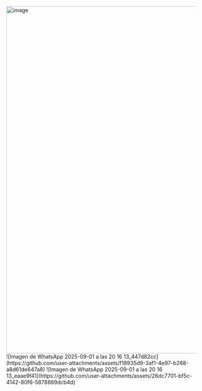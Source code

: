 <img width="1282" height="922" alt="image" src="https://github.com/user-attachments/assets/768072dd-bf74-423d-bf5d-64632d435429" />
![Imagen de WhatsApp 2025-09-01 a las 20 16 13_447d82cc](https://github.com/user-attachments/assets/f18935d9-3af1-4e97-b268-a8d61de647a8)
![Imagen de WhatsApp 2025-09-01 a las 20 16 13_eaae9f41](https://github.com/user-attachments/assets/26dc7701-bf5c-4142-80f6-5878889dcb4d)


